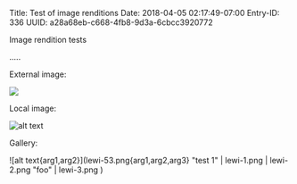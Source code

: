 Title: Test of image renditions
Date: 2018-04-05 02:17:49-07:00
Entry-ID: 336
UUID: a28a68eb-c668-4fb8-9d3a-6cbcc3920772

Image rendition tests

.....

External image:

![](http://beesbuzz.biz/d/lewi/lewi-51.jpg)

Local image:

![alt text](lewi-53.png{arg1,arg2,arg3} "test single image")

Gallery:

![alt text{arg1,arg2}](lewi-53.png{arg1,arg2,arg3} "test 1" | lewi-1.png | lewi-2.png "foo" | lewi-3.png )
